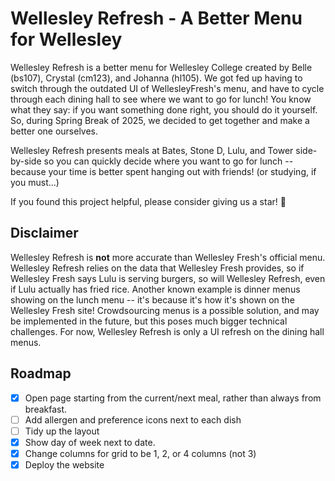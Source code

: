# Wellesley Refresh - A Better Menu for Wellesley

Wellesley Refresh is a better menu for Wellesley College created by Belle (bs107), Crystal (cm123), and Johanna (hl105). We got fed up having to switch through the outdated UI of WellesleyFresh's menu, and have to cycle through each dining hall to see where we want to go for lunch! You know what they say: if you want something done right, you should do it yourself. So, during Spring Break of 2025, we decided to get together and make a better one ourselves.

Wellesley Refresh presents meals at Bates, Stone D, Lulu, and Tower side-by-side so you can quickly decide where you want to go for lunch -- because your time is better spent hanging out with friends! (or studying, if you must...)

If you found this project helpful, please consider giving us a star! 🌟

## Disclaimer

Wellesley Refresh is **not** more accurate than Wellesley Fresh's official menu. Wellesley Refresh relies on the data that Wellesley Fresh provides, so if Wellesley Fresh says Lulu is serving burgers, so will Wellesley Refresh, even if Lulu actually has fried rice. Another known example is dinner menus showing on the lunch menu -- it's because it's how it's shown on the Wellesley Fresh site! Crowdsourcing menus is a possible solution, and may be implemented in the future, but this poses much bigger technical challenges. For now, Wellesley Refresh is only a UI refresh on the dining hall menus.

## Roadmap

- [x] Open page starting from the current/next meal, rather than always from breakfast.
- [ ] Add allergen and preference icons next to each dish
- [ ] Tidy up the layout
- [x] Show day of week next to date. 
- [x] Change columns for grid to be 1, 2, or 4 columns (not 3)
- [x] Deploy the website
